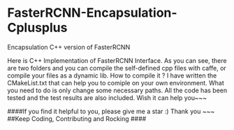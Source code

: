 # FasterRCNN-Encapsulation-Cplusplus
Encapsulation C++ version of FasterRCNN

Here is C++ Implementation of FasterRCNN Interface. As you can see, there are two folders and you can compile the self-defined cpp files
with caffe, or compile your files as a dynamic lib. 
How to compile it ? I have written the CMakeList.txt that can help you to comiple on 
your own environment. What you need to do is only change some necessary paths. All the code has been tested and the test results are also
included. 
Wish it can help you~~~



####If you find it helpful to you, please give me a star :) Thank you ~~~
##Keep Coding, Contributing and Rocking ####
